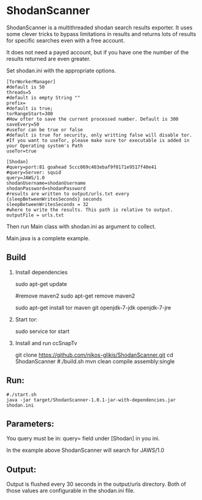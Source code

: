 ShodanScanner
=============

ShodanScanner is a multithreaded shodan search results exporter. It uses some clever tricks to bypass limitations in results and returns lots of results for specific searches even with a free account.

It does not need a payed account, but if you have one the number of the results returned are even greater.

Set shodan.ini with the appropriate options.

    [TorWorkerManager]
    #default is 50
    threads=5
    #default is empty String ""
    prefix=
    #default is true;
    torRangeStart=300
    #How ofter to save the current processed number. Default is 300
    saveEvery=50
    #useTor can be true or false
    #default is true for security, only writting false will disable tor.
    #If you want to useTor, please make sure tor executable is added in your Operating system's Path
    useTor=true
    
    [Shodan]
    #query=port:81 goahead 5ccc069c403ebaf9f0171e9517f40e41
    #query=Server: squid
    query=JAWS/1.0
    shodanUsername=shodanUsername
    shodanPassword=shodanPassword
    #results are written to output/urls.txt every {sleepBetweenWritesSeconds} seconds
    sleepBetweenWritesSeconds = 32
    #where to write the results. This path is relative to output.
    outputFile = urls.txt
    
Then run Main class with shodan.ini as argument to collect. 

Main.java is a complete example.

Build
-----

1) Install dependencies 
    
    sudo apt-get update
        
    #remove maven2
    sudo apt-get remove maven2
    
    sudo apt-get install tor maven git openjdk-7-jdk openjdk-7-jre
    
2) Start tor:
    
    sudo service tor start
    
    
3) Install and run ccSnapTv

    git clone https://github.com/nikos-glikis/ShodanScanner.git
    cd ShodanScanner
    #./build.sh
    mvn clean compile assembly:single
    
Run:
-----

    #./start.sh
    java -jar target/ShodanScanner-1.0.1-jar-with-dependencies.jar shodan.ini
   
Parameters:
------
You query must be in: query= field under [Shodan] in you ini.

In the example above ShodanScanner will search for JAWS/1.0

Output:
-------
   
Output is flushed every 30 seconds in the output/urls directory. Both of those values are configurable in the shodan.ini file.

    
